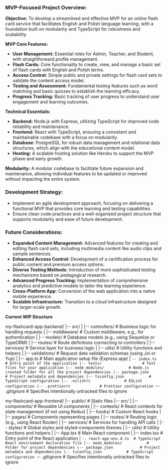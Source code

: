 ### MVP-Focused Project Overview:

**Objective:**
To develop a streamlined and effective MVP for an online flash card service that facilitates English and Polish language learning, with a foundation built on modularity and TypeScript for robustness and scalability.

**MVP Core Features:**

- **User Management:** Essential roles for Admin, Teacher, and Student, with straightforward profile management.
- **Flash Cards:** Core functionality to create, view, and manage a basic set of flash cards with English and Polish terms.
- **Access Control:** Simple public and private settings for flash card sets to validate the content access model.
- **Testing and Assessment:** Fundamental testing features such as word matching and basic quizzes to establish the learning efficacy.
- **Progress Tracking:** Basic tracking of user progress to understand user engagement and learning outcomes.

**Technical Essentials:**

- **Backend:** Node.js with Express, utilizing TypeScript for improved code reliability and maintenance.
- **Frontend:** React with TypeScript, ensuring a consistent and maintainable codebase with a focus on modularity.
- **Database:** PostgreSQL for robust data management and relational data structures, which align with the educational content model.
- **Hosting:** A scalable hosting solution like Heroku to support the MVP phase and early growth.

**Modularity:**
A modular codebase to facilitate future expansion and maintenance, allowing individual features to be updated or improved without impacting the entire system.

### Development Strategy:

- Implement an agile development approach, focusing on delivering a functional MVP that provides core learning and testing capabilities.
- Ensure clean code practices and a well-organized project structure that supports modularity and ease of future development.

### Future Considerations:

- **Expanded Content Management:** Advanced features for creating and editing flash card sets, including multimedia content like audio clips and sample sentences.
- **Enhanced Access Control:** Development of a certification process for public content and premium access options.
- **Diverse Testing Methods:** Introduction of more sophisticated testing mechanisms based on pedagogical research.
- **Advanced Progress Tracking:** Implementation of comprehensive analytics and predictive models to tailor the learning experience.
- **Cross-Platform App:** Conversion of the web application into a native mobile experience.
- **Scalable Infrastructure:** Transition to a cloud infrastructure designed for larger-scale growth.

**Current WIP Structure**

my-flashcard-app-backend/
|-- src/
|   |-- controllers/        # Business logic for handling requests
|   |-- middleware/         # Custom middleware, e.g., for authentication
|   |-- models/             # Database models (e.g., using Sequelize or TypeORM)
|   |-- routes/             # Route definitions connecting to controllers
|   |-- services/           # Service layer for business logic
|   |-- utils/              # Utility functions and helpers
|   |-- validations/        # Request data validation schemas (using Joi or Yup)
|   |-- app.ts              # Main application setup file (Express app)
|   `-- index.ts            # Entry point of the application
|-- tests/                  # Test files for your application
|-- node_modules/           # Node.js created folder for all the project dependencies
|-- package.json            # Project metadata and dependencies
|-- tsconfig.json           # TypeScript configuration
|-- .eslintrc               # ESLint configuration
|-- .prettierrc             # Prettier configuration
`-- .gitignore              # Specifies intentionally untracked files to ignore

my-flashcard-app-frontend/
|-- public/                 # Static files
|-- src/
|   |-- components/         # Reusable UI components
|   |-- contexts/           # React contexts for state management (if not using Redux)
|   |-- hooks/              # Custom React hooks
|   |-- pages/              # Components representing pages
|   |-- routes/             # Routing logic (e.g., using React Router)
|   |-- services/           # Services for handling API calls
|   |-- styles/             # Global styles and styled-components themes
|   |-- utils/              # Utility functions and helpers
|   |-- App.tsx             # Main React component
|   |-- index.tsx           # Entry point of the React application
|   `-- react-app-env.d.ts  # TypeScript React environment declaration file
|-- node_modules/           # Folder for project dependencies
|-- package.json            # Project metadata and dependencies
|-- tsconfig.json           # TypeScript configuration
`-- .gitignore              # Specifies intentionally untracked files to ignore